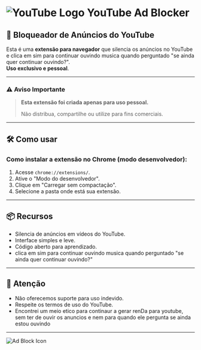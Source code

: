 # ![YouTube Logo](https://upload.wikimedia.org/wikipedia/commons/b/b8/YouTube_Logo_2017.svg) YouTube Ad Blocker

## 🚫 Bloqueador de Anúncios do YouTube

Esta é uma **extensão para navegador** que silencia os anúncios no YouTube e clica em sim para continuar ouvindo musica quando perguntado "se ainda quer continuar ouvindo?".  
**Uso exclusivo e pessoal**.

---

### ⚠️ Aviso Importante

> **Esta extensão foi criada apenas para uso pessoal.**
>
> Não distribua, compartilhe ou utilize para fins comerciais.

---

## 🛠️ Como usar
### **Como instalar a extensão no Chrome (modo desenvolvedor):**

1. Acesse `chrome://extensions/`.
2. Ative o "Modo do desenvolvedor".
3. Clique em "Carregar sem compactação".
4. Selecione a pasta onde está sua extensão.

---

## 📦 Recursos

- Silencia de anúncios em vídeos do YouTube.
- Interface simples e leve.
- Código aberto para aprendizado.
- clica em sim para continuar ouvindo musica quando perguntado "se ainda quer continuar ouvindo?"
---

## 📢 Atenção

- Não oferecemos suporte para uso indevido.
- Respeite os termos de uso do YouTube.
- Encontrei um meio etico para continaur a gerar renDa para youtube, sem ter de ouvir os anuncios e nem para quando ele pergunta se ainda estou ouvindo

---

![Ad Block Icon](https://upload.wikimedia.org/wikipedia/commons/e/eb/Adblock_logo.png)
